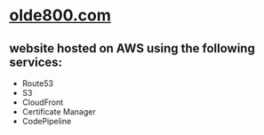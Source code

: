 # [olde800.com](olde800.com)

## website hosted on AWS using the following services:
- Route53
- S3
- CloudFront
- Certificate Manager
- CodePipeline
